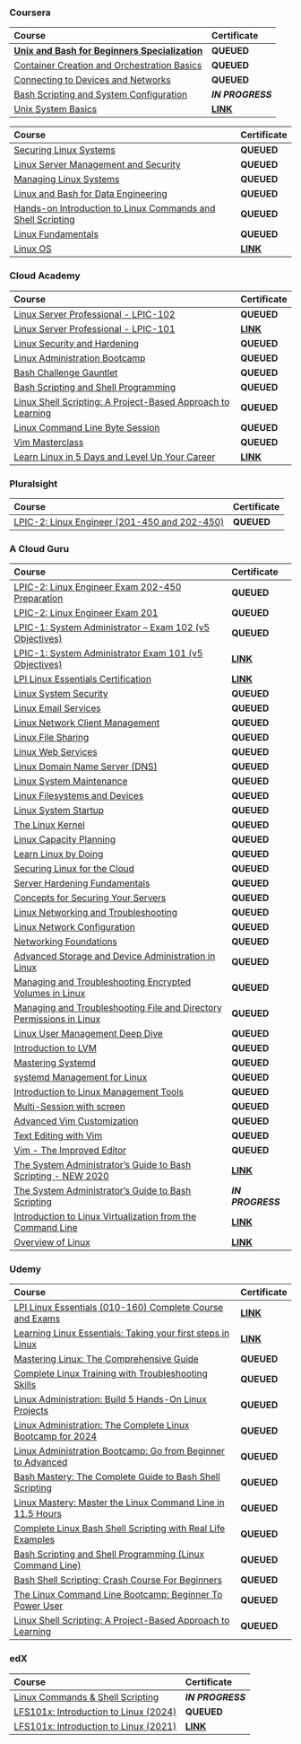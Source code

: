 ### Coursera

<div align="justify">

| Course | Certificate |
| :----- | :----- |
| [**Unix and Bash for Beginners Specialization**](https://www.coursera.org/specializations/unix-and-bash-for-beginners) | **QUEUED** |
| [Container Creation and Orchestration Basics](https://www.coursera.org/learn/codio-container-creation-and-orchestration-basics?specialization=unix-and-bash-for-beginners) | **QUEUED** |
| [Connecting to Devices and Networks](https://www.coursera.org/learn/codio-connecting-to-devices-and-networks?specialization=unix-and-bash-for-beginners) | **QUEUED** |
| [Bash Scripting and System Configuration](https://www.coursera.org/learn/codio-bash-scripting-and-system-configuration?specialization=unix-and-bash-for-beginners) | **_IN PROGRESS_** |
| [Unix System Basics](https://www.coursera.org/learn/codio-unix-system-basics?specialization=unix-and-bash-for-beginners) | [**LINK**](https://storage.googleapis.com/current-certs/01-01-coursera/unix-and-bash-for-beginners-specialization/unix-system-basics.pdf) |

</div>

<div align="justify">

| Course | Certificate |
| :----- | :----- |
| [Securing Linux Systems](https://www.coursera.org/learn/securing-linux-systems) | **QUEUED** |
| [Linux Server Management and Security](https://www.coursera.org/learn/linux-server-management-security) | **QUEUED** |
| [Managing Linux Systems](https://www.coursera.org/learn/managing-linux-systems) | **QUEUED** |
| [Linux and Bash for Data Engineering](https://www.coursera.org/learn/linux-and-bash-for-data-engineering-duke) | **QUEUED** |
| [Hands-on Introduction to Linux Commands and Shell Scripting](https://www.coursera.org/learn/hands-on-introduction-to-linux-commands-and-shell-scripting) | **QUEUED** |
| [Linux Fundamentals](https://www.coursera.org/learn/linux-fundamentals) | **QUEUED** |
| [Linux OS](https://www.coursera.org/learn/illinois-tech-linux-os) | [**LINK**](https://storage.googleapis.com/current-certs/01-01-coursera/linux-os.pdf) |

</div>

### Cloud Academy

<div align="justify">

| Course | Certificate |
| :----- | :----- |
| [Linux Server Professional - LPIC-102](https://cloudacademy.com/learning-paths/linux-server-professional-lpic-2-2586/) | **QUEUED** |
| [Linux Server Professional - LPIC-101](https://cloudacademy.com/learning-paths/linux-certification-lpic-1-8/) | [**LINK**](https://storage.googleapis.com/current-certs/02-01-cloud-academy/linux-server-professional-lpic-101.pdf) |
| [Linux Security and Hardening](https://cloudacademy.com/learning-paths/linux-security-and-hardening-3023/) | **QUEUED** |
| [Linux Administration Bootcamp](https://cloudacademy.com/learning-paths/linux-administration-bootcamp-3015/) | **QUEUED** |
| [Bash Challenge Gauntlet](https://cloudacademy.com/learning-paths/bash-challenge-gauntlet-7280/) | **QUEUED** |
| [Bash Scripting and Shell Programming](https://cloudacademy.com/learning-paths/bash-scripting-and-shell-programming-3021/) | **QUEUED** |
| [Linux Shell Scripting: A Project-Based Approach to Learning](https://cloudacademy.com/learning-paths/linux-shell-scripting-3094/) | **QUEUED** |
| [Linux Command Line Byte Session](https://cloudacademy.com/learning-paths/linux-command-line-byte-session-273/) | **QUEUED** |
| [Vim Masterclass](https://cloudacademy.com/learning-paths/vim-masterclass-3024/) | **QUEUED** |
| [Learn Linux in 5 Days and Level Up Your Career](https://cloudacademy.com/learning-paths/learn-linux-in-5-days-3022/) | [**LINK**](https://storage.googleapis.com/current-certs/02-01-cloud-academy/learn-linux-in-5-days-and-level-up-your-career.pdf) |

</div>

### Pluralsight

<div align="justify">

| Course | Certificate |
| :----- | :----- |
| [LPIC-2: Linux Engineer (201-450 and 202-450)](https://www.pluralsight.com/paths/lpic-2) | **QUEUED** |

</div>

### A Cloud Guru

<div align="justify">

| Course | Certificate |
| :----- | :----- |
| [LPIC-2: Linux Engineer Exam 202-450 Preparation](https://www.pluralsight.com/cloud-guru/courses/lpic-2-linux-engineer-exam-202-450-preparation) | **QUEUED** |
| [LPIC-2: Linux Engineer Exam 201](https://www.pluralsight.com/cloud-guru/courses/lpic-2-linux-engineer-exam-201) | **QUEUED** |
| [LPIC-1: System Administrator – Exam 102 (v5 Objectives)](https://www.pluralsight.com/cloud-guru/courses/lpic-1-system-administrator-exam-102-v5-objectives) | **QUEUED** |
| [LPIC-1: System Administrator Exam 101 (v5 Objectives)](https://www.pluralsight.com/cloud-guru/courses/lpic-1-system-administrator-exam-101-v5-objectives) | [**LINK**](https://storage.googleapis.com/current-certs/04-01-a-cloud-guru/lpic1-system-administrator-exam-101.pdf) |
| [LPI Linux Essentials Certification](https://www.pluralsight.com/cloud-guru/courses/lpi-linux-essentials-certification) | [**LINK**](https://storage.googleapis.com/current-certs/04-01-a-cloud-guru/lpi-linux-essentials-certification.pdf) |
| [Linux System Security](https://www.pluralsight.com/cloud-guru/courses/linux-system-security) | **QUEUED** |
| [Linux Email Services](https://www.pluralsight.com/cloud-guru/courses/linux-email-services) | **QUEUED** |
| [Linux Network Client Management](https://www.pluralsight.com/cloud-guru/courses/linux-network-client-management) | **QUEUED** |
| [Linux File Sharing](https://www.pluralsight.com/cloud-guru/courses/linux-file-sharing) | **QUEUED** |
| [Linux Web Services](https://www.pluralsight.com/cloud-guru/courses/linux-web-services) | **QUEUED** |
| [Linux Domain Name Server (DNS)](https://www.pluralsight.com/cloud-guru/courses/linux-domain-name-server-dns) | **QUEUED** |
| [Linux System Maintenance](https://www.pluralsight.com/cloud-guru/courses/linux-system-maintenance) | **QUEUED** |
| [Linux Filesystems and Devices](https://www.pluralsight.com/cloud-guru/courses/linux-filesystems-and-devices) | **QUEUED** |
| [Linux System Startup](https://www.pluralsight.com/cloud-guru/courses/linux-system-startup) | **QUEUED** |
| [The Linux Kernel](https://www.pluralsight.com/cloud-guru/courses/the-linux-kernel) | **QUEUED** |
| [Linux Capacity Planning](https://www.pluralsight.com/cloud-guru/courses/linux-capacity-planning) | **QUEUED** |
| [Learn Linux by Doing](https://www.pluralsight.com/cloud-guru/courses/learn-linux-by-doing) | **QUEUED** |
| [Securing Linux for the Cloud](https://www.pluralsight.com/cloud-guru/courses/securing-linux-for-the-cloud) | **QUEUED** |
| [Server Hardening Fundamentals](https://www.pluralsight.com/cloud-guru/courses/server-hardening-fundamentals) | **QUEUED** |
| [Concepts for Securing Your Servers](https://www.pluralsight.com/cloud-guru/courses/concepts-for-securing-your-servers) | **QUEUED** |
| [Linux Networking and Troubleshooting](https://www.pluralsight.com/cloud-guru/courses/linux-networking-and-troubleshooting) | **QUEUED** |
| [Linux Network Configuration](https://www.pluralsight.com/cloud-guru/courses/linux-network-configuration) | **QUEUED** |
| [Networking Foundations](https://www.pluralsight.com/cloud-guru/courses/networking-foundations) | **QUEUED** |
| [Advanced Storage and Device Administration in Linux](https://www.pluralsight.com/cloud-guru/courses/advanced-storage-and-device-administration-in-linux) | **QUEUED** |
| [Managing and Troubleshooting Encrypted Volumes in Linux](https://www.pluralsight.com/cloud-guru/courses/managing-and-troubleshooting-encrypted-volumes-in-linux) | **QUEUED** |
| [Managing and Troubleshooting File and Directory Permissions in Linux](https://www.pluralsight.com/cloud-guru/courses/managing-and-troubleshooting-file-and-directory-permissions-in-linux) | **QUEUED** |
| [Linux User Management Deep Dive](https://www.pluralsight.com/cloud-guru/courses/linux-user-management-deep-dive) | **QUEUED** |
| [Introduction to LVM](https://www.pluralsight.com/cloud-guru/courses/introduction-to-lvm) | **QUEUED** |
| [Mastering Systemd](https://www.pluralsight.com/cloud-guru/courses/mastering-systemd) | **QUEUED** |
| [systemd Management for Linux](https://www.pluralsight.com/cloud-guru/courses/systemd-management-for-linux) | **QUEUED** |
| [Introduction to Linux Management Tools](https://www.pluralsight.com/cloud-guru/courses/introduction-to-linux-management-tools) | **QUEUED** |
| [Multi-Session with screen](https://www.pluralsight.com/cloud-guru/courses/multi-session-with-screen) | **QUEUED** |
| [Advanced Vim Customization](https://www.pluralsight.com/cloud-guru/courses/advanced-vim-customization) | **QUEUED** |
| [Text Editing with Vim](https://www.pluralsight.com/cloud-guru/courses/text-editing-with-vim) | **QUEUED** |
| [Vim - The Improved Editor](https://www.pluralsight.com/cloud-guru/courses/vim-the-improved-editor) | **QUEUED** |
| [The System Administrator’s Guide to Bash Scripting - NEW 2020](https://www.pluralsight.com/cloud-guru/courses/the-system-administrators-guide-to-bash-scripting-new-2020) | [**LINK**](https://storage.googleapis.com/current-certs/04-01-a-cloud-guru/the-system-administrators-guide-to-bash-Scripting-new-2020.pdf) |
| [The System Administrator’s Guide to Bash Scripting](https://www.pluralsight.com/cloud-guru/courses/the-system-administrators-guide-to-bash-scripting-new-2020) | **_IN PROGRESS_** |
| [Introduction to Linux Virtualization from the Command Line](https://www.pluralsight.com/cloud-guru/courses/introduction-to-linux-virtualization-from-the-command-line) | [**LINK**](https://storage.googleapis.com/current-certs/04-01-a-cloud-guru/introduction-to-linux-virtualization-from-the-command-line.pdf) |
| [Overview of Linux](https://www.pluralsight.com/cloud-guru/courses/overview-of-linux) | [**LINK**](https://storage.googleapis.com/current-certs/04-01-a-cloud-guru/overview-of-linux.pdf) |

</div>

### Udemy

<div align="justify">

| Course | Certificate |
| :----- | :----- |
| [LPI Linux Essentials (010-160) Complete Course and Exams](https://www.udemy.com/course/linux-essentials-010/) | [**LINK**](https://storage.googleapis.com/course-certs/03-01-linux/02-04-udemy/lpi-linux-essentials-010-160-complete-course-and-exams.pdf) |
| [Learning Linux Essentials: Taking your first steps in Linux](https://www.udemy.com/course/learning-linux-essentials-taking-your-first-steps-in-linux/) | [**LINK**](https://storage.googleapis.com/course-certs/03-01-linux/02-04-udemy/learning-linux-essentials-taking-your-first-steps-in-linux.pdf) |
| [Mastering Linux: The Comprehensive Guide](https://www.udemy.com/course/mastering-linux/) | **QUEUED** |
| [Complete Linux Training with Troubleshooting Skills](https://www.udemy.com/course/red-hat-linux-administration-advance-level-troubleshooting/) | **QUEUED** |
| [Linux Administration: Build 5 Hands-On Linux Projects](https://www.udemy.com/course/linux-administration-build-hands-on-linux-projects/) | **QUEUED** |
| [Linux Administration: The Complete Linux Bootcamp for 2024](https://www.udemy.com/course/master-linux-administration/) | **QUEUED** |
| [Linux Administration Bootcamp: Go from Beginner to Advanced](https://www.udemy.com/course/linux-administration-bootcamp/) | **QUEUED** |
| [Bash Mastery: The Complete Guide to Bash Shell Scripting](https://www.udemy.com/course/bash-mastery/) | **QUEUED** |
| [Linux Mastery: Master the Linux Command Line in 11.5 Hours](https://www.udemy.com/course/linux-mastery/) | **QUEUED** |
| [Complete Linux Bash Shell Scripting with Real Life Examples](https://www.udemy.com/course/linux-bash-shell-scripting-through-real-life-examples/) | **QUEUED** |
| [Bash Scripting and Shell Programming (Linux Command Line)](https://www.udemy.com/course/bash-scripting/) | **QUEUED** |
| [Bash Shell Scripting: Crash Course For Beginners](https://www.udemy.com/course/bash-shell-scripting-crash-course-for-beginners/) | **QUEUED** |
| [The Linux Command Line Bootcamp: Beginner To Power User](https://www.udemy.com/course/the-linux-command-line-bootcamp/) | **QUEUED** |
| [Linux Shell Scripting: A Project-Based Approach to Learning](https://www.udemy.com/course/linux-shell-scripting-projects/) | **QUEUED** |

</div>

### edX

<div align="justify">

| Course | Certificate |
| :----- | :----- |
| [Linux Commands & Shell Scripting](https://www.edx.org/learn/linux/ibm-linux-commands-shell-scripting) | **_IN PROGRESS_** |
| [LFS101x: Introduction to Linux (2024)](https://www.edx.org/learn/linux/the-linux-foundation-introduction-to-linux) | **QUEUED** |
| [LFS101x: Introduction to Linux (2021)](https://www.edx.org/learn/linux/the-linux-foundation-introduction-to-linux) | [**LINK**](https://storage.googleapis.com/course-certs/03-01-linux/02-05-edx/lfs101x-introduction-to-linux.pdf) |

</div>